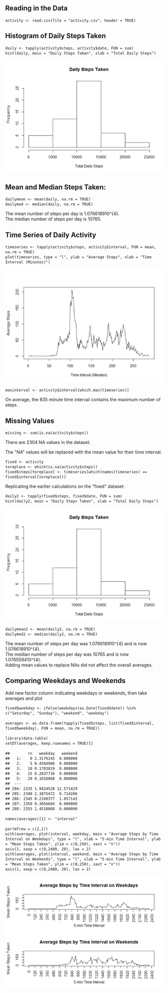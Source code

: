 Reading in the Data
-------------------

    activity <- read.csv(file = "activity.csv", header = TRUE)

Histogram of Daily Steps Taken
------------------------------

    daily <- tapply(activity$steps, activity$date, FUN = sum)
    hist(daily, main = "Daily Steps Taken", xlab = "Total Daily Steps")

![](PA1_template_files/figure-markdown_strict/histogram-1.png)

Mean and Median Steps Taken:
----------------------------

    dailymean <- mean(daily, na.rm = TRUE)
    dailymed <- median(daily, na.rm = TRUE)

The mean number of steps per day is 1.076618910^{4}.  
The median number of steps per day is 10765.

Time Series of Daily Activity
-----------------------------

    timeseries <- tapply(activity$steps, activity$interval, FUN = mean, na.rm = TRUE)
    plot(timeseries, type = "l", ylab = "Average Steps", xlab = "Time Interval (Minutes)")

![](PA1_template_files/figure-markdown_strict/dailytimeseries-1.png)

    maxinterval <- activity$interval[which.max(timeseries)]

On average, the 835 minute time interval contains the maximum number of
steps.

Missing Values
--------------

    missing <- sum(is.na(activity$steps))

There are 2304 NA values in the dataset.

The "NA" values will be replaced with the mean value for their time
interval.

    fixed <- activity
    toreplace <- which(is.na(activity$steps))
    fixed$steps[toreplace] <- timeseries[which(names(timeseries) == fixed$interval[toreplace])]

Replicating the earlier calculations on the "fixed" dataset:

    daily2 <- tapply(fixed$steps, fixed$date, FUN = sum)
    hist(daily2, main = "Daily Steps Taken", xlab = "Total Daily Steps")

![](PA1_template_files/figure-markdown_strict/histogram2-1.png)

    dailymean2 <- mean(daily2, na.rm = TRUE)
    dailymed2 <- median(daily2, na.rm = TRUE)

The mean number of steps per day was 1.076618910^{4} and is now
1.076618910^{4}.  
The median number of steps per day was 10765 and is now
1.076559410^{4}.  
Adding mean values to replace NAs did not affect the overall averages.

Comparing Weekdays and Weekends
-------------------------------

Add new factor column indicating weekdays or weekends, then take
averages and plot

    fixed$weekday <- ifelse(weekdays(as.Date(fixed$date)) %in% c("Saturday", "Sunday"), "weekend", "weekday")

    averages <- as.data.frame(tapply(fixed$steps, list(fixed$interval, fixed$weekday), FUN = mean, na.rm = TRUE))

    library(data.table)
    setDT(averages, keep.rownames = TRUE)[]

    ##        rn   weekday   weekend
    ##   1:    0 2.3179245  0.000000
    ##   2:    5 0.4584906  0.000000
    ##   3:   10 0.1783019  0.000000
    ##   4:   15 0.2037736  0.000000
    ##   5:   20 0.1018868  0.000000
    ##  ---                         
    ## 284: 2335 1.9424528 12.571429
    ## 285: 2340 2.1075472  6.714286
    ## 286: 2345 0.2160377  1.857143
    ## 287: 2350 0.3056604  0.000000
    ## 288: 2355 1.4518868  0.000000

    names(averages)[1] <- "interval"

    par(mfrow = c(2,1))
    with(averages, plot(interval, weekday, main = "Average Steps by Time Interval on Weekdays", type = "l", xlab = "5-min Time Interval", ylab = "Mean Steps Taken", ylim = c(0,250), xaxt = "n"))
    axis(1, xaxp = c(0,2400, 20), las = 2)
    with(averages, plot(interval, weekend, main = "Average Steps by Time Interval on Weekends", type = "l", xlab = "5-min Time Interval", ylab = "Mean Steps Taken", ylim = c(0,250), xaxt = "n"))
    axis(1, xaxp = c(0,2400, 20), las = 2)

![](PA1_template_files/figure-markdown_strict/weekday-1.png)

